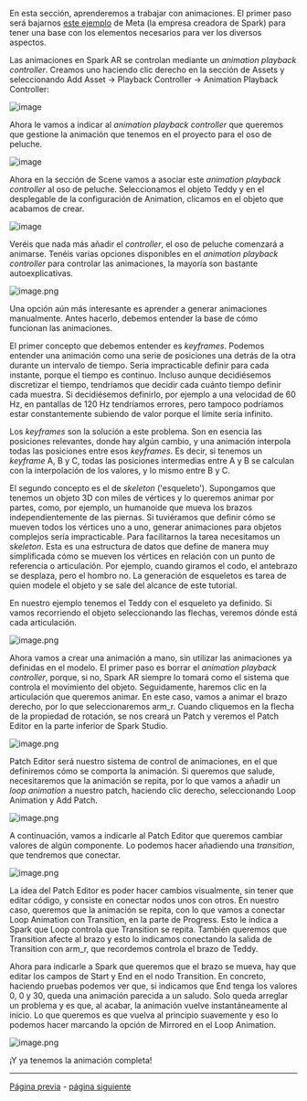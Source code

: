 En esta sección, aprenderemos a trabajar con animaciones. El primer paso será bajarnos [este ejemplo](https://sparkar.facebook.com/ar-studio/learn/tutorials/3d-objects-animation) de Meta (la empresa creadora de Spark) para tener una base con los elementos necesarios para ver los diversos aspectos.

Las animaciones en Spark AR se controlan mediante un _animation playback controller_. Creamos uno haciendo clic derecho en la sección de Assets y seleccionando Add Asset -\> Playback Controller -\> Animation Playback Controller: 

![image](uploads/184f005fc66e4969e5922e8bce190462/image.png)

Ahora le vamos a indicar al _animation playback controller_ que queremos que gestione la animación que tenemos en el proyecto para el oso de peluche.

![image](uploads/0f61b22d5bf2f7110d977f1a9b5b2dc2/image.png)

Ahora en la sección de Scene vamos a asociar este _animation playback controller_ al oso de peluche. Seleccionamos el objeto Teddy y en el desplegable de la configuración de Animation, clicamos en el objeto que acabamos de crear. 

![image](uploads/fbec6bb9245acb36d3d159ef378ebc24/image.png)

Veréis que nada más añadir el _controller_, el oso de peluche comenzará a animarse. Tenéis varias opciones disponibles en el  _animation playback controller_ para controlar las animaciones, la mayoría son bastante autoexplicativas.

![image.png](uploads/fd3bcb6cf6d5d022975c2f647245900e/image.png)

Una opción aún más interesante es aprender a generar animaciones manualmente. Antes hacerlo, debemos entender la base de cómo funcionan las animaciones.

El primer concepto que debemos entender es _keyframes_. Podemos entender una animación como una serie de posiciones una detrás de la otra durante un intervalo de tiempo. Sería impracticable definir para cada instante, porque el tiempo es continuo. Incluso aunque decidiésemos discretizar el tiempo, tendríamos que decidir cada cuánto tiempo definir cada muestra. Si decidiésemos definirlo, por ejemplo a una velocidad de 60 Hz, en pantallas de 120 Hz tendríamos errores, pero tampoco podríamos estar constantemente subiendo de valor porque el límite sería infinito.

Los _keyframes_ son la solución a este problema. Son en esencia las posiciones relevantes, donde hay algún cambio, y una animación interpola todas las posiciones entre esos _keyframes_. Es decir, si tenemos un _keyframe_ A, B y C, todas las posiciones intermedias entre A y B se calculan con la interpolación de los valores, y lo mismo entre B y C.

El segundo concepto es el de _skeleton_ ('esqueleto'). Supongamos que tenemos un objeto 3D con miles de vértices y lo queremos animar por partes, como, por ejemplo, un humanoide que mueva los brazos independientemente de las piernas. Si tuviéramos que definir cómo se mueven todos los vértices uno a uno, generar animaciones para objetos complejos sería impracticable. Para facilitarnos la tarea necesitamos un _skeleton_. Esta es una estructura de datos que define de manera muy simplificada cómo se mueven los vértices en relación con un punto de referencia o articulación. Por ejemplo, cuando giramos el codo, el antebrazo se desplaza, pero el hombro no. La generación de esqueletos es tarea de quien modele el objeto y se sale del alcance de este tutorial.

En nuestro ejemplo tenemos el Teddy con el esqueleto ya definido. Si vamos recorriendo el objeto seleccionando las flechas, veremos dónde está cada articulación.

![image.png](uploads/2844fb11141bc72d9dd918f2cd975485/image.png)

Ahora vamos a crear una animación a mano, sin utilizar las animaciones ya definidas en el modelo. El primer paso es borrar el _animation playback controller_, porque, si no, Spark AR siempre lo tomará como el sistema que controla el movimiento del objeto. Seguidamente, haremos clic en la articulación que queremos animar. En este caso, vamos a animar el brazo derecho, por lo que seleccionaremos arm_r. Cuando cliquemos en la flecha de la propiedad de rotación, se nos creará un Patch y veremos el Patch Editor en la parte inferior de Spark Studio.

![image.png](uploads/b02e8b809db60b416246c677f4618a5c/image.png)

Patch Editor será nuestro sistema de control de animaciones, en el que definiremos cómo se comporta la animación. Si queremos que salude, necesitaremos que la animación se repita, por lo que vamos a añadir un _loop animation_ a nuestro patch, haciendo clic derecho, seleccionando Loop Animation y Add Patch.

![image.png](uploads/72d6b9d69a6b9214223a682da6270f6c/image.png)

A continuación, vamos a indicarle al Patch Editor que queremos cambiar valores de algún componente. Lo podemos hacer añadiendo una _transition_, que tendremos que conectar.

![image.png](uploads/a2e2013ac14ff6cc7d28699a9395ce22/image.png)

La idea del Patch Editor es poder hacer cambios visualmente, sin tener que editar código, y consiste en conectar nodos unos con otros. En nuestro caso, queremos que la animación se repita, con lo que vamos a conectar Loop Animation con Transition, en la parte de Progress. Esto le indica a Spark que Loop controla que Transition se repita. También queremos que Transition afecte al brazo y esto lo indicamos conectando la salida de Transition con arm_r, que recordemos controla el brazo de Teddy.

Ahora para indicarle a Spark que queremos que el brazo se mueva, hay que editar los campos de Start y End en el nodo Transition. En concreto, haciendo pruebas podemos ver que, si indicamos que End tenga los valores 0, 0 y 30, queda una animación parecida a un saludo. Solo queda arreglar un problema y es que, al acabar, la animación vuelve instantáneamente al inicio. Lo que queremos es que vuelva al principio suavemente y eso lo podemos hacer marcando la opción de Mirrored en el Loop Animation.

![image.png](uploads/d776975fed07995c74b30e1a69bd8ed0/image.png)

¡Y ya tenemos la animación completa!

---
[Página previa](Objetos-3D.md) - [página siguiente](Patch-Editor.md)
